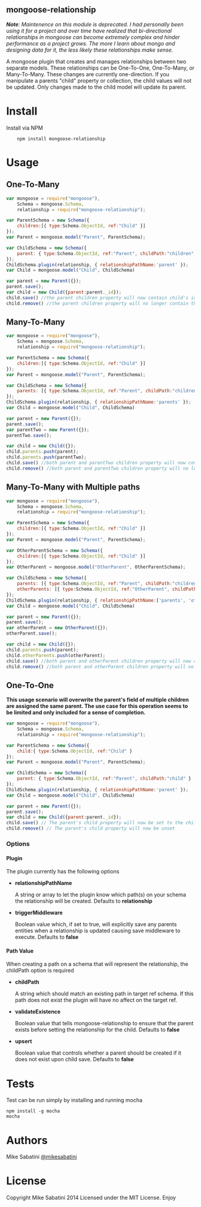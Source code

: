 ## mongoose-relationship

_**Note**: Maintenence on this module is deprecated. I had personally been using it for a project and over time have realized that bi-directional relationships in mongoose can become extremely complex and hinder performance as a project grows. The more I learn about mongo and designing data for it, the less likely these relationships make sense._

A mongoose plugin that creates and manages relationships between two separate models. These relationships can be One-To-One, One-To-Many, or Many-To-Many. These changes are currently one-direction. If you manipulate a parents "child" property or collection, the child values will not be updated. Only changes made to the child model will update its parent.

# Install
Install via NPM

        npm install mongoose-relationship

# Usage

## One-To-Many
```js
var mongoose = require("mongoose"),
    Schema = mongoose.Schema,
    relationship = require("mongoose-relationship");

var ParentSchema = new Schema({
    children:[{ type:Schema.ObjectId, ref:"Child" }]
});
var Parent = mongoose.model("Parent", ParentSchema);

var ChildSchema = new Schema({
    parent: { type:Schema.ObjectId, ref:"Parent", childPath:"children" }
});
ChildSchema.plugin(relationship, { relationshipPathName:'parent' });
var Child = mongoose.model("Child", ChildSchema)

var parent = new Parent({});
parent.save();
var child = new Child({parent:parent._id});
child.save() //the parent children property will now contain child's id
child.remove() //the parent children property will no longer contain the child's id
```

## Many-To-Many
```js
var mongoose = require("mongoose"),
    Schema = mongoose.Schema,
    relationship = require("mongoose-relationship");

var ParentSchema = new Schema({
    children:[{ type:Schema.ObjectId, ref:"Child" }]
});
var Parent = mongoose.model("Parent", ParentSchema);

var ChildSchema = new Schema({
    parents: [{ type:Schema.ObjectId, ref:"Parent", childPath:"children" }]
});
ChildSchema.plugin(relationship, { relationshipPathName:'parents' });
var Child = mongoose.model("Child", ChildSchema)

var parent = new Parent({});
parent.save();
var parentTwo = new Parent({});
parentTwo.save();

var child = new Child({});
child.parents.push(parent);
child.parents.push(parentTwo);
child.save() //both parent and parentTwo children property will now contain the child's id
child.remove() //both parent and parentTwo children property will no longer contain the child's id
```

## Many-To-Many with Multiple paths
```js
var mongoose = require("mongoose"),
    Schema = mongoose.Schema,
    relationship = require("mongoose-relationship");

var ParentSchema = new Schema({
    children:[{ type:Schema.ObjectId, ref:"Child" }]
});
var Parent = mongoose.model("Parent", ParentSchema);

var OtherParentSchema = new Schema({
    children:[{ type:Schema.ObjectId, ref:"Child" }]
});
var OtherParent = mongoose.model("OtherParent", OtherParentSchema);

var ChildSchema = new Schema({
    parents: [{ type:Schema.ObjectId, ref:"Parent", childPath:"children" }]
    otherParents: [{ type:Schema.ObjectId, ref:"OtherParent", childPath:"children" }]
});
ChildSchema.plugin(relationship, { relationshipPathName:['parents', 'otherParents'] });
var Child = mongoose.model("Child", ChildSchema)

var parent = new Parent({});
parent.save();
var otherParent = new OtherParent({});
otherParent.save();

var child = new Child({});
child.parents.push(parent);
child.otherParents.push(otherParent);
child.save() //both parent and otherParent children property will now contain the child's id
child.remove() //both parent and otherParent children property will no longer contain the child's id
```

## One-To-One
**This usage scenario will overwrite the parent's field of multiple children are assigned the same parent. The use case for this operation seems to be limited and only included for a sense of completion.**

```js
var mongoose = require("mongoose"),
    Schema = mongoose.Schema,
    relationship = require("mongoose-relationship");

var ParentSchema = new Schema({
    child:{ type:Schema.ObjectId, ref:"Child" }
});
var Parent = mongoose.model("Parent", ParentSchema);

var ChildSchema = new Schema({
    parent: { type:Schema.ObjectId, ref:"Parent", childPath:"child" }
});
ChildSchema.plugin(relationship, { relationshipPathName:'parent' });
var Child = mongoose.model("Child", ChildSchema)

var parent = new Parent({});
parent.save();
var child = new Child({parent:parent._id});
child.save() // The parent's child property will now be set to the child's _id;
child.remove() // The parent's child property will now be unset
```

### Options

#### Plugin
The plugin currently has the following options

- **relationshipPathName**

    A string or array to let the plugin know which path(s) on your schema the relationship will be created. Defaults to **relationship**

- **triggerMiddleware**

    Boolean value which, if set to true, will explicitly save any parents entities when a relationship is updated causing save middleware to execute. Defaults to **false**

#### Path Value
When creating a path on a schema that will represent the relationship, the childPath option is required

- **childPath**

    A string which should match an existing path in target ref schema. If this path does not exist the plugin will have no affect on the target ref.

- **validateExistence**

    Boolean value that tells mongoose-relationship to ensure that the parent exists before setting the relationship for the child. Defaults to **false**

- **upsert**

    Boolean value that controls whether a parent should be created if it does not exist upon child save. Defaults to **false**

# Tests
Test can be run simply by installing and running mocha

    npm install -g mocha
    mocha

# Authors
Mike Sabatini [@mikesabatini](https://twitter.com/mikesabatini)

# License
Copyright Mike Sabatini 2014
Licensed under the MIT License. Enjoy
